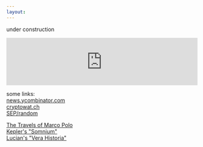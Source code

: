 ```yaml
---
layout:
---
```

under construction

<iframe width="500" height="125" src="https://clyp.it/zygg1leg/widget" frameborder="0"></iframe>

some links:<br>
[news.ycombinator.com](https://news.ycombinator.com)<br>
[cryptowat.ch](https://cryptowat.ch)<br>
[SEP/random](https://plato.stanford.edu/cgi-bin/encyclopedia/random)<br>

[The Travels of Marco Polo](https://en.wikisource.org/wiki/The_Travels_of_Marco_Polo)<br>
[Kepler's "Somnium"](https://somniumproject.wordpress.com/somnium)<br>
[Lucian's "Vera Historia"](http://lucianofsamosata.info/TheTrueHistory.html)<br>
